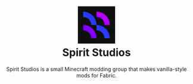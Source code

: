 <h1 align="center">
	<img src="../assets/brand/spirit-512.png" width="100" alt="Logo"/><br/>
    Spirit Studios
</h3>

<p align="center">
  Spirit Studios is a small Minecraft modding group that makes vanilla-style mods for Fabric.
</p>

